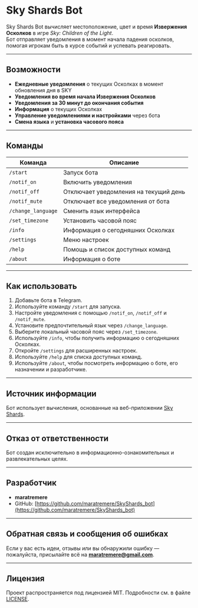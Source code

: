# Sky Shards Bot

Sky Shards Bot вычисляет местоположение, цвет и время **Извержения Осколков** в игре _Sky: Children of the Light_.  
Бот отправляет уведомления в момент начала падения осколков, помогая игрокам быть в курсе событий и успевать реагировать.

---

## Возможности

- **Ежедневные уведомления** о текущих Осколках в момент обновления дня в SKY  
- **Уведомления во время начала Извержения Осколков**  
- **Уведомления за 30 минут до окончания события**
- **Информация** о текущих Осколках 
- **Управление уведомлениями и настройками** через бота  
- **Смена языка** и **установка часового пояса**

---

## Команды

| Команда | Описание |
|---------|----------|
| `/start` | Запуск бота |
| `/notif_on` | Включить уведомления |
| `/notif_off` | Отключает уведомления на текущий день |
| `/notif_mute` | Отключает все уведомления от бота |
| `/change_language` | Сменить язык интерфейса |
| `/set_timezone` | Установить часовой пояс |
| `/info` | Информация о сегодняшних Осколках |
| `/settings` | Меню настроек |
| `/help` | Помощь и список доступных команд |
| `/about` | Информация о боте |

---

## Как использовать

1. Добавьте бота в Telegram.  
2. Используйте команду `/start` для запуска.  
3. Настройте уведомления с помощью `/notif_on`, `/notif_off` и `/notif_mute`.  
4. Установите предпочтительный язык через `/change_language`.  
5. Выберите локальный часовой пояс через `/set_timezone`.  
6. Используйте `/info`, чтобы получить информацию о сегодняшних Осколках.  
7. Откройте `/settings` для расширенных настроек.  
8. Используйте `/help` для списка доступных команд. 
9. Используйте `/about`, чтобы посмотреть информацию о боте, его назначении и разработчике.

---

## Источник информации

Бот использует вычисления, основанные на веб-приложении [Sky Shards](https://sky-shards.pages.dev/).

---

## Отказ от ответственности

Бот создан исключительно в информационно-ознакомительных и развлекательных целях.

---

## Разработчик

- **maratremere**  
- GitHub: [https://github.com/maratremere/SkyShards_bot](https://github.com/maratremere/SkyShards_bot)

---

## Обратная связь и сообщения об ошибках

Если у вас есть идеи, отзывы или вы обнаружили ошибку — пожалуйста, присылайте всё на **maratremere@gmail.com**.

---
## Лицензия

Проект распространяется под лицензией MIT. Подробности см. в файле [LICENSE](LICENSE).
